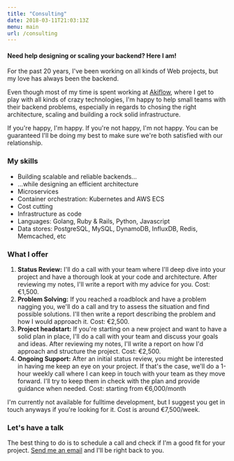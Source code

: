```yaml
---
title: "Consulting"
date: 2018-03-11T21:03:13Z
menu: main
url: /consulting
---
```


#### Need help designing or scaling your backend? Here I am!

For the past 20 years, I've been working on all kinds of Web projects, but my love has always been the backend.

Even though most of my time is spent working at [Akiflow](https://akiflow.com/), where I get to play with all kinds of crazy technologies, I'm happy to help small teams with their backend problems, especially in regards to chosing the right architecture, scaling and building a rock solid infrastructure.

If you're happy, I'm happy. If you're not happy, I'm not happy. You can be guaranteed I'll be doing my best to make sure we're both satisfied with our relationship.

### My skills

* Building scalable and reliable backends...
* ...while designing an efficient architecture
* Microservices
* Container orchestration: Kubernetes and AWS ECS
* Cost cutting
* Infrastructure as code
* Languages: Golang, Ruby & Rails, Python, Javascript
* Data stores: PostgreSQL, MySQL, DynamoDB, InfluxDB, Redis, Memcached, etc

### What I offer

1. **Status Review:** I'll do a call with your team where I'll deep dive into your project and have a thorough look at your code and architecture. After reviewing my notes, I'll write a report with my advice for you. Cost: &euro;1,500.
2. **Problem Solving:** If you reached a roadblock and have a problem nagging you, we'll do a call and try to assess the situation and find possible solutions. I'll then write a report describing the problem and how I would approach it. Cost: &euro;2,500.
3. **Project headstart:** If you're starting on a new project and want to have a solid plan in place, I'll do a call with your team and discuss your goals and ideas. After reviewing my notes, I'll write a report on how I'd approach and structure the project. Cost: &euro;2,500.
4. **Ongoing Support:** After an initial status review, you might be interested in having me keep an eye on your project. If that's the case, we'll do a 1-hour weekly call where I can keep in touch with your team as they move forward. I'll try to keep them in check with the plan and provide guidance when needed. Cost: starting from &euro;6,000/month

I'm currently not available for fulltime development, but I suggest you get in touch anyways if you're looking for it. Cost is around &euro;7,500/week.

### Let's have a talk

The best thing to do is to schedule a call and check if I'm a good fit for your project. <a href="mailto:m@finotto.io">Send me an email</a> and I'll be right back to you.
